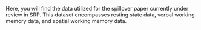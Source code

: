 Here, you will find the data utilized for the spillover paper currently under review in SRP. This dataset encompasses resting state data, verbal working memory data, and spatial working memory data.
